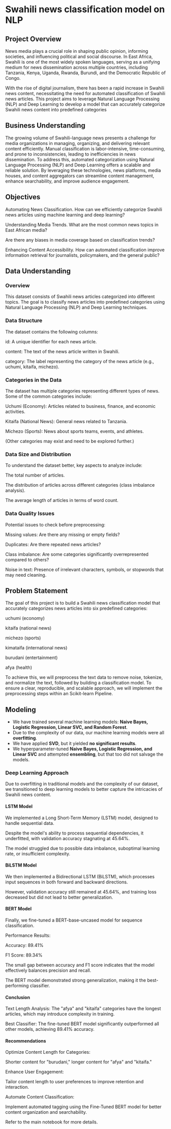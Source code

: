 # Swahili news classification model on NLP


## Project Overview

News media plays a crucial role in shaping public opinion, informing societies, and influencing political and social discourse. In East Africa, Swahili is one of the most widely spoken languages, serving as a unifying medium for news dissemination across multiple countries, including Tanzania, Kenya, Uganda, Rwanda, Burundi, and the Democratic Republic of Congo.

With the rise of digital journalism, there has been a rapid increase in Swahili news content, necessitating the need for automated classification of Swahili news articles. This project aims to leverage Natural Language Processing (NLP) and Deep Learning to develop a model that can accurately categorize Swahili news content into predefined categories

## Business Understanding
The growing volume of Swahili-language news presents a challenge for media organizations in managing, organizing, and delivering relevant content efficiently. Manual classification is labor-intensive, time-consuming, and prone to inconsistencies, leading to inefficiencies in news dissemination. To address this, automated categorization using Natural Language Processing (NLP) and Deep Learning offers a scalable and reliable solution. By leveraging these technologies, news platforms, media houses, and content aggregators can streamline content management, enhance searchability, and improve audience engagement.


## Objectives
Automating News Classification.
How can we efficiently categorize Swahili news articles using machine learning and deep learning?

Understanding Media Trends.
What are the most common news topics in East African media?

Are there any biases in media coverage based on classification trends?

Enhancing Content Accessibility.
How can automated classification improve information retrieval for journalists, policymakers, and the general public?

## Data Understanding

### Overview
This dataset consists of Swahili news articles categorized into different topics. The goal is to classify news articles into predefined categories using Natural Language Processing (NLP) and Deep Learning techniques.

### Data Structure
The dataset contains the following columns:

id: A unique identifier for each news article.

content: The text of the news article written in Swahili.

category: The label representing the category of the news article (e.g., uchumi, kitaifa, michezo).


### Categories in the Data
The dataset has multiple categories representing different types of news. Some of the common categories include:

Uchumi (Economy): Articles related to business, finance, and economic activities.

Kitaifa (National News): General news related to Tanzania.

Michezo (Sports): News about sports teams, events, and athletes.

(Other categories may exist and need to be explored further.)


### Data Size and Distribution
To understand the dataset better, key aspects to analyze include:

The total number of articles.

The distribution of articles across different categories (class imbalance analysis).

The average length of articles in terms of word count.

### Data Quality Issues
Potential issues to check before preprocessing:

Missing values: Are there any missing or empty fields?

Duplicates: Are there repeated news articles?

Class imbalance: Are some categories significantly overrepresented compared to others?

Noise in text: Presence of irrelevant characters, symbols, or stopwords that may need cleaning.


## Problem Statement
The goal of this project is to build a Swahili news classification model that accurately categorizes news articles into six predefined categories:

uchumi (economy)

kitaifa (national news)

michezo (sports)

kimataifa (international news)

burudani (entertainment)

afya (health)

To achieve this, we will preprocess the text data to remove noise, tokenize, and normalize the text, followed by building a classification model. To ensure a clear, reproducible, and scalable approach, we will implement the preprocessing steps within an Scikit-learn Pipeline.

## Modeling  

- We have trained several machine learning models: **Naive Bayes, Logistic Regression, Linear SVC, and Random Forest**.  
- Due to the complexity of our data, our machine learning models were all **overfitting**.  
- We have applied **SVD**, but it yielded **no significant results**.  
- We hyperparameter-tuned **Naive Bayes, Logistic Regression, and Linear SVC** and attempted **ensembling**, but that too did not salvage the models.  


### Deep Learning Approach

Due to overfitting in traditional models and the complexity of our dataset, we transitioned to deep learning models to better capture the intricacies of Swahili news content.

#### LSTM Model

We implemented a Long Short-Term Memory (LSTM) model, designed to handle sequential data.

Despite the model's ability to process sequential dependencies, it underfitted, with validation accuracy stagnating at 45.64%.

The model struggled due to possible data imbalance, suboptimal learning rate, or insufficient complexity.

#### BiLSTM Model

We then implemented a Bidirectional LSTM (BiLSTM), which processes input sequences in both forward and backward directions.

However, validation accuracy still remained at 45.64%, and training loss decreased but did not lead to better generalization.

#### BERT Model

Finally, we fine-tuned a BERT-base-uncased model for sequence classification.

Performance Results:

Accuracy: 89.41%

F1 Score: 89.34%

The small gap between accuracy and F1 score indicates that the model effectively balances precision and recall.

The BERT model demonstrated strong generalization, making it the best-performing classifier.

#### Conclusion

Text Length Analysis: The "afya" and "kitaifa" categories have the longest articles, which may introduce complexity in training.

Best Classifier: The fine-tuned BERT model significantly outperformed all other models, achieving 89.41% accuracy.

#### Recommendations

Optimize Content Length for Categories:

Shorter content for "burudani," longer content for "afya" and "kitaifa."

Enhance User Engagement:

Tailor content length to user preferences to improve retention and interaction.

Automate Content Classification:

Implement automated tagging using the Fine-Tuned BERT model for better content organization and searchability.

Refer to the main notebook for more details.  